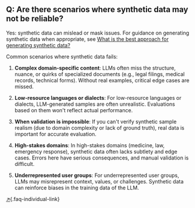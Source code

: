 ## Q: Are there scenarios where synthetic data may not be reliable?

Yes: synthetic data can mislead or mask issues. For guidance on generating synthetic data when appropriate, see [What is the best approach for generating synthetic data?](#q-what-is-the-best-approach-for-generating-synthetic-data)

Common scenarios where synthetic data fails:

1. **Complex domain-specific content**: LLMs often miss the structure, nuance, or quirks of specialized documents (e.g., legal filings, medical records, technical forms). Without real examples, critical edge cases are missed.

2. **Low-resource languages or dialects**: For low-resource languages or dialects, LLM-generated samples are often unrealistic. Evaluations based on them won't reflect actual performance.

3. **When validation is impossible**: If you can't verify synthetic sample realism (due to domain complexity or lack of ground truth), real data is important for accurate evaluation.

4. **High-stakes domains**: In high-stakes domains (medicine, law, emergency response), synthetic data often lacks subtlety and edge cases. Errors here have serious consequences, and manual validation is difficult.

5. **Underrepresented user groups**: For underrepresented user groups, LLMs may misrepresent context, values, or challenges. Synthetic data can reinforce biases in the training data of the LLM.

[↗](/blog/posts/evals-faq/are-there-scenarios-where-synthetic-data-may-not-be-reliable.html){.faq-individual-link}